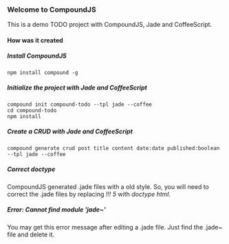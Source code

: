 ### Welcome to CompoundJS ###

This is a demo TODO project with CompoundJS, Jade and CoffeeScript.

#### How was it created ####

##### Install CompoundJS #####

```
npm install compound -g
```

##### Initialize the project with Jade and CoffeeScript #####

```
compound init compound-todo --tpl jade --coffee
cd compound-todo
npm install
```

##### Create a CRUD with Jade and CoffeeScript #####

```
compound generate crud post title content date:date published:boolean --tpl jade --coffee
```

##### Correct doctype #####

CompoundJS generated .jade files with a old style. So, you will need to correct the .jade files by replacing _!!! 5_ with _doctype html_.

##### Error: Cannot find module 'jade~' #####

You may get this error message after editing a .jade file. Just find the .jade~ file and delete it.
